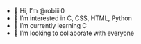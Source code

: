 - 👋 Hi, I’m @robiiii0
- 👀 I’m interested in C, CSS, HTML, Python
- 🌱 I’m currently learning C
- 💞️ I’m looking to collaborate with everyone

<!---
robiiii0/robiiii0 is a ✨ special ✨ repository because its `README.md` (this file) appears on your GitHub profile.
You can click the Preview link to take a look at your changes.
--->
